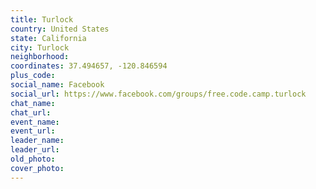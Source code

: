 ```yaml
---
title: Turlock
country: United States
state: California
city: Turlock
neighborhood: 
coordinates: 37.494657, -120.846594
plus_code:
social_name: Facebook
social_url: https://www.facebook.com/groups/free.code.camp.turlock
chat_name:
chat_url:
event_name:
event_url:
leader_name:
leader_url:
old_photo: 
cover_photo:
---
```

